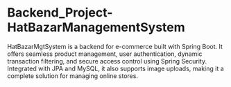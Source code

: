 # Backend_Project-HatBazarManagementSystem
HatBazarMgtSystem is a backend for e-commerce built with Spring Boot. It offers seamless product management, user authentication, dynamic transaction filtering, and secure access control using Spring Security. Integrated with JPA and MySQL, it also supports image uploads, making it a complete solution for managing online stores.
